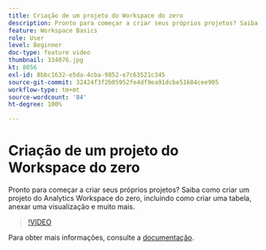 ```yaml
---
title: Criação de um projeto do Workspace do zero
description: Pronto para começar a criar seus próprios projetos? Saiba como criar um projeto do Analytics Workspace do zero, incluindo como criar uma tabela, anexar uma visualização e muito mais.
feature: Workspace Basics
role: User
level: Beginner
doc-type: feature video
thumbnail: 334076.jpg
kt: 8056
exl-id: 8bbc1632-e5da-4cba-9852-e7c63521c345
source-git-commit: 32424f3f2b05952fe4df9ea91dcbe51684cee905
workflow-type: tm+mt
source-wordcount: '84'
ht-degree: 100%

---
```


# Criação de um projeto do Workspace do zero

Pronto para começar a criar seus próprios projetos? Saiba como criar um projeto do Analytics Workspace do zero, incluindo como criar uma tabela, anexar uma visualização e muito mais.

>[!VIDEO](https://video.tv.adobe.com/v/334076/?quality=12&learn=on)

Para obter mais informações, consulte a [documentação](https://experienceleague.adobe.com/docs/analytics/analyze/analysis-workspace/home.html?lang=pt-BR).
